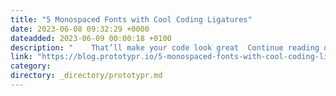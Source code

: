 ```yaml
---
title: "5 Monospaced Fonts with Cool Coding Ligatures"
date: 2023-06-08 09:32:29 +0000
dateadded: 2023-06-09 00:00:18 +0100
description: "    That’ll make your code look great  Continue reading on Prototypr »  "
link: "https://blog.prototypr.io/5-monospaced-fonts-with-cool-coding-ligatures-b7ee6da02381?source=rss----eb297ea1161a---4"
category:
directory: _directory/prototypr.md
---
```


